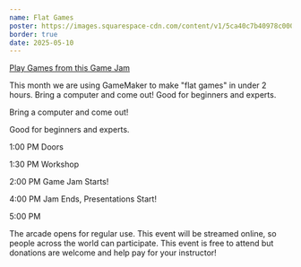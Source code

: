 ```yaml
---
name: Flat Games
poster: https://images.squarespace-cdn.com/content/v1/5ca40c7b40978c0001458f5d/3901c2d9-a3f8-416b-a976-12e17498ac6e/gjotmc20250510FlatGames+-+Blake+Andrews.png?format=2500w
border: true
date: 2025-05-10
---
```


[Play Games from this Game Jam](https://itch.io/jam/2-hr-gamejam-club-may-2025/entries)

This month we are using GameMaker to make "flat games" in under 2 hours. Bring a computer and come out! Good for beginners and experts.

Bring a computer and come out!

Good for beginners and experts.

1:00 PM Doors

1:30 PM Workshop

2:00 PM Game Jam Starts!

4:00 PM Jam Ends, Presentations Start!

5:00 PM

The arcade opens for regular use. This event will be streamed online, so people across the world can participate. This event is free to attend but donations are welcome and help pay for your instructor!


